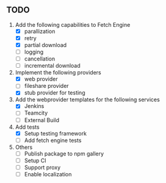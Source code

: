 ## TODO
1. Add the following capabilities to Fetch Engine
    - [x] parallization
    - [x] retry
    - [x] partial download
    - [ ] logging 
    - [ ] cancellation
    - [ ] incremental download

2. Implement the following providers
    - [x] web provider
    - [ ] fileshare provider
    - [x] stub provider for testing

3. Add the webprovider templates for the following services
    - [x] Jenkins
    - [ ] Teamcity
    - [ ] External Build

4. Add tests
    - [x] Setup testing framework
    - [ ] Add fetch engine tests
    
5. Others
    - [ ] Publish package to npm gallery
    - [ ] Setup CI
    - [ ] Support proxy
    - [ ] Enable localization
